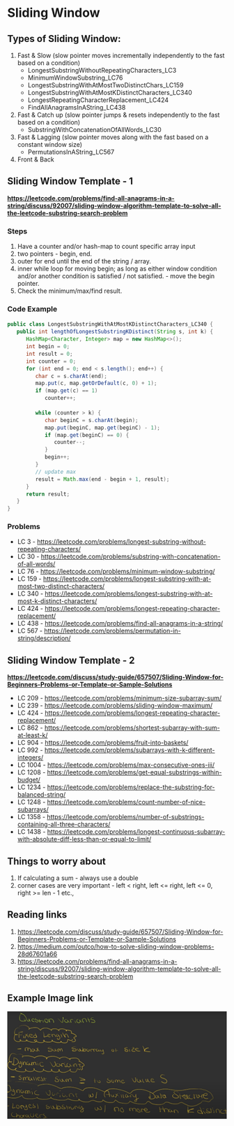 # Sliding Window

## Types of Sliding Window:

1. Fast & Slow (slow pointer moves incrementally independently to the fast based on a condition)
   - LongestSubstringWithoutRepeatingCharacters_LC3
   - MinimumWindowSubstring_LC76
   - LongestSubstringWithAtMostTwoDistinctChars_LC159
   - LongestSubstringWithAtMostKDistinctCharacters_LC340
   - LongestRepeatingCharacterReplacement_LC424
   - FindAllAnagramsInAString_LC438
2. Fast & Catch up (slow pointer jumps & resets independently to the fast based on a condition)
   - SubstringWithConcatenationOfAllWords_LC30
3. Fast & Lagging (slow pointer moves along with the fast based on a constant window size)
   - PermutationsInAString_LC567
4. Front & Back

## Sliding Window Template - 1
**https://leetcode.com/problems/find-all-anagrams-in-a-string/discuss/92007/sliding-window-algorithm-template-to-solve-all-the-leetcode-substring-search-problem**

### Steps
1. Have a counter and/or hash-map to count specific array input
2. two pointers - begin, end.
3. outer for end until the end of the string / array.
4. inner while loop for moving begin;
   as long as either window condition and/or another condition is satisfied / not satisfied. - move the begin pointer.
5. Check the minimum/max/find result.

### Code Example

```java
public class LongestSubstringWithAtMostKDistinctCharacters_LC340 {
   public int lengthOfLongestSubstringKDistinct(String s, int k) {
      HashMap<Character, Integer> map = new HashMap<>();
      int begin = 0;
      int result = 0;
      int counter = 0;
      for (int end = 0; end < s.length(); end++) {
         char c = s.charAt(end);
         map.put(c, map.getOrDefault(c, 0) + 1);
         if (map.get(c) == 1)
            counter++;

         while (counter > k) {
            char beginC = s.charAt(begin);
            map.put(beginC, map.get(beginC) - 1);
            if (map.get(beginC) == 0) {
               counter--;
            }
            begin++;
         }
         // update max
         result = Math.max(end - begin + 1, result);
      }
      return result;
   }
}
```
### Problems
- LC 3 - https://leetcode.com/problems/longest-substring-without-repeating-characters/
- LC 30 - https://leetcode.com/problems/substring-with-concatenation-of-all-words/
- LC 76 - https://leetcode.com/problems/minimum-window-substring/
- LC 159 - https://leetcode.com/problems/longest-substring-with-at-most-two-distinct-characters/
- LC 340 - https://leetcode.com/problems/longest-substring-with-at-most-k-distinct-characters/
- LC 424 - https://leetcode.com/problems/longest-repeating-character-replacement/
- LC 438 - https://leetcode.com/problems/find-all-anagrams-in-a-string/
- LC 567 - https://leetcode.com/problems/permutation-in-string/description/

## Sliding Window Template - 2
**https://leetcode.com/discuss/study-guide/657507/Sliding-Window-for-Beginners-Problems-or-Template-or-Sample-Solutions**
- LC 209 - https://leetcode.com/problems/minimum-size-subarray-sum/
- LC 239 - https://leetcode.com/problems/sliding-window-maximum/
- LC 424 - https://leetcode.com/problems/longest-repeating-character-replacement/
- LC 862 - https://leetcode.com/problems/shortest-subarray-with-sum-at-least-k/
- LC 904 - https://leetcode.com/problems/fruit-into-baskets/
- LC 992 - https://leetcode.com/problems/subarrays-with-k-different-integers/
- LC 1004 - https://leetcode.com/problems/max-consecutive-ones-iii/
- LC 1208 - https://leetcode.com/problems/get-equal-substrings-within-budget/
- LC 1234 - https://leetcode.com/problems/replace-the-substring-for-balanced-string/
- LC 1248 - https://leetcode.com/problems/count-number-of-nice-subarrays/
- LC 1358 - https://leetcode.com/problems/number-of-substrings-containing-all-three-characters/
- LC 1438 - https://leetcode.com/problems/longest-continuous-subarray-with-absolute-diff-less-than-or-equal-to-limit/


## Things to worry about
1. If calculating a sum - always use a double
2. corner cases are very important - left < right, left <= right, left <= 0, right >= len - 1 etc.,

## Reading links
1. https://leetcode.com/discuss/study-guide/657507/Sliding-Window-for-Beginners-Problems-or-Template-or-Sample-Solutions
2. https://medium.com/outco/how-to-solve-sliding-window-problems-28d67601a66
3. https://leetcode.com/problems/find-all-anagrams-in-a-string/discuss/92007/sliding-window-algorithm-template-to-solve-all-the-leetcode-substring-search-problem

## Example Image link
![image alt <](question_variants.png)
